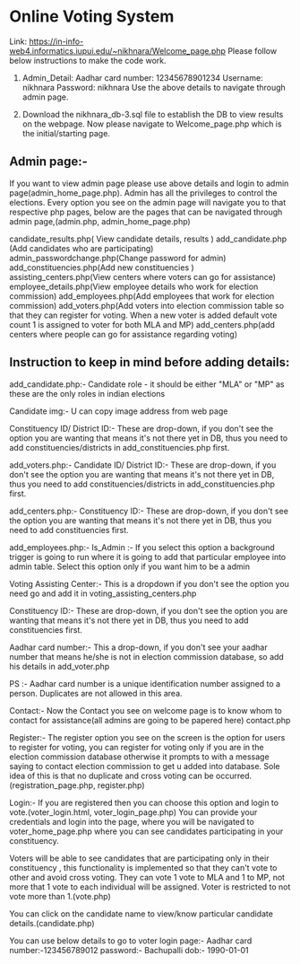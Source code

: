 # Online Voting System
Link: https://in-info-web4.informatics.iupui.edu/~nikhnara/Welcome_page.php 
Please follow below instructions to make the code work.

1. Admin_Detail:
Aadhar card number: 12345678901234
Username: nikhnara
Password: nikhnara
Use the above details to navigate through admin page.

2. Download the nikhnara_db-3.sql file to establish the DB to view results on the webpage.
Now please navigate to Welcome_page.php which is the initial/starting page.

## Admin page:-
If you want to view admin page please use above details and login to admin page(admin_home_page.php). Admin has all the privileges to control the elections. Every option you see on the admin page will navigate you to that respective php pages, below are the pages that can be navigated through admin page,(admin.php, admin_home_page.php)

candidate_results.php( View candidate details, results )
add_candidate.php (Add candidates who are participating)
admin_passwordchange.php(Change password for admin)
add_constituencies.php(Add new constituencies )
assisting_centers.php(View centers where voters can go for assistance)
employee_details.php(View employee details who work for election commission)
add_employees.php(Add employees that work for election commission)
add_voters.php(Add voters into election commission table so that they can register for voting. When a new voter is added default vote count 1 is assigned to voter for both MLA and MP)
add_centers.php(add centers where people can go for assistance regarding voting)

## Instruction to keep in mind before adding details:
add_candidate.php:- 
Candidate role - it should be either "MLA" or "MP" as these are the only roles in indian elections

Candidate img:- U can copy image address from web page

Constituency ID/ District ID:- These are drop-down, if you don't see the option you are wanting that means it's not there yet in DB, thus you need to add constituencies/districts in add_constituencies.php first.

add_voters.php:-
Candidate ID/ District ID:- These are drop-down, if you don't see the option you are wanting that means it's not there yet in DB, thus you need to add constituencies/districts in add_constituencies.php first.

add_centers.php:-
Constituency ID:- These are drop-down, if you don't see the option you are wanting that means it's not there yet in DB, thus you need to add constituencies first.

add_employees.php:-
Is_Admin :- If you select this option a background trigger is going to run where it is going to add that particular employee into admin table. Select this option only if you want him to be a admin

Voting Assisting Center:- This is a dropdown if you don't see the option you need go and add it in voting_assisting_centers.php

Constituency ID:- These are drop-down, if you don't see the option you are wanting that means it's not there yet in DB, thus you need to add constituencies first.

Aadhar card number:- This a drop-down, if you don't see your aadhar number that means he/she is not in election commission database, so add his details in add_voter.php


PS :- Aadhar card number is a unique identification number assigned to a person. Duplicates are not allowed in this area.

Contact:-
Now the Contact you see on welcome page is to know whom to contact for assistance(all admins are going to be papered here) contact.php

Register:-
The register option you see on the screen is the option for users to register for voting, you can register for voting only if you are in the election commission database otherwise it prompts to with a message saying to contact election commission to get u added into database. Sole idea of this is that no duplicate and cross voting can be occurred. (registration_page.php, register.php)

Login:-
If you are registered then you can choose this option and login to vote.(voter_login.html, voter_login_page.php)
You can provide your credentials and login into the page, where you will be navigated to voter_home_page.php where you can see candidates participating in your constituency.

Voters will be able to see candidates that are participating only in their constituency , this functionality is implemented so that they can't vote to other and avoid cross voting. They can vote 1 vote to MLA and 1 to MP, not more that 1 vote to each individual will be assigned. Voter is restricted to not vote more than 1.(vote.php)

You can click on the candidate name to view/know particular candidate details.(candidate.php)

You can use below details to go to voter login page:-
Aadhar card number:-123456789012
password:- Bachupalli
dob:- 1990-01-01
